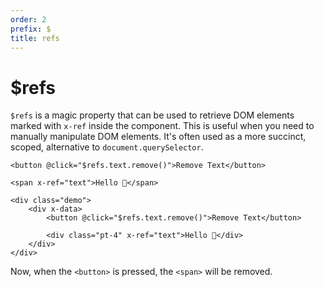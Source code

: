 ```yaml
---
order: 2
prefix: $
title: refs
---
```


# $refs

`$refs` is a magic property that can be used to retrieve DOM elements marked with `x-ref` inside the component. This is useful when you need to manually manipulate DOM elements. It's often used as a more succinct, scoped, alternative to `document.querySelector`.

```alpine
<button @click="$refs.text.remove()">Remove Text</button>

<span x-ref="text">Hello 👋</span>
```

```alpinejs
<div class="demo">
    <div x-data>
        <button @click="$refs.text.remove()">Remove Text</button>

        <div class="pt-4" x-ref="text">Hello 👋</div>
    </div>
</div>
```

Now, when the `<button>` is pressed, the `<span>` will be removed.
